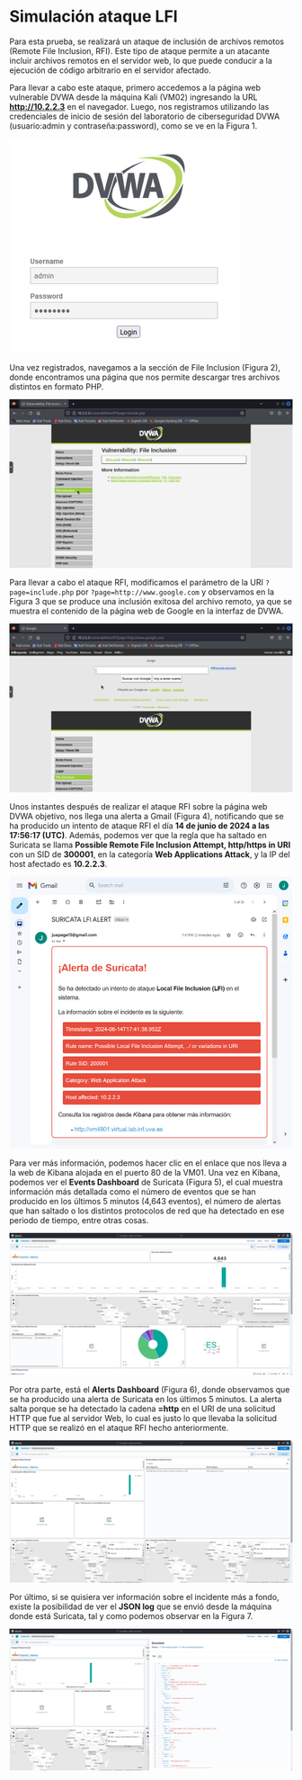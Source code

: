 # Simulación ataque LFI

Para esta prueba, se realizará un ataque de inclusión de archivos remotos (Remote File Inclusion, RFI). Este tipo de ataque permite a un atacante incluir archivos remotos en el servidor web, lo que puede conducir a la ejecución de código arbitrario en el servidor afectado.

Para llevar a cabo este ataque, primero accedemos a la página web vulnerable DVWA desde la máquina Kali (VM02) ingresando la URL **http://10.2.2.3** en el navegador. Luego, nos registramos utilizando las credenciales de inicio de sesión del laboratorio de ciberseguridad DVWA (usuario:admin y contraseña:password), como se ve en la Figura 1.

![Registro en DVWA](./images/dvwaLogin.png)

Una vez registrados, navegamos a la sección de File Inclusion (Figura 2), donde encontramos una página que nos permite descargar tres archivos distintos en formato PHP.

![FI en DVWA](./images/lfi1.png)

Para llevar a cabo el ataque RFI, modificamos el parámetro de la URI `?page=include.php` por `?page=http://www.google.com` y observamos en la Figura 3 que se produce una inclusión exitosa del archivo remoto, ya que se muestra el contenido de la página web de Google en la interfaz de DVWA.

![Datos obtenidos en RFI](./images/rfi1.png)

Unos instantes después de realizar el ataque RFI sobre la página web DVWA objetivo, nos llega una alerta a Gmail (Figura 4), notificando que se ha producido un intento de ataque RFI el día **14 de junio de 2024 a las 17:56:17 (UTC)**. Además, podemos ver que la regla que ha saltado en Suricata se llama **Possible Remote File Inclusion Attempt, http/https in URI** con un SID de **300001**, en la categoría **Web Applications Attack**, y la IP del host afectado es **10.2.2.3**.

![Alerta recibida por email](./images/lfi_email.png)

Para ver más información, podemos hacer clic en el enlace que nos lleva a la web de Kibana alojada en el puerto 80 de la VM01. Una vez en Kibana, podemos ver el **Events Dashboard** de Suricata (Figura 5), el cual muestra información más detallada como el número de eventos que se han producido en los últimos 5 minutos (4,643 eventos), el número de alertas que han saltado o los distintos protocolos de red que ha detectado en ese periodo de tiempo, entre otras cosas.

![Dashboard de Events en Kibana](./images/rfi_events.png)

Por otra parte, está el **Alerts Dashboard** (Figura 6), donde observamos que se ha producido una alerta de Suricata en los últimos 5 minutos. La alerta salta porque se ha detectado la cadena **=http** en el URI de una solicitud HTTP que fue al servidor Web, lo cual es justo lo que llevaba la solicitud HTTP que se realizó en el ataque RFI hecho anteriormente.

![Dashboard de Alerts en Kibana](./images/rfi_alerts.png)

Por último, si se quisiera ver información sobre el incidente más a fondo, existe la posibilidad de ver el **JSON log** que se envió desde la máquina donde está Suricata, tal y como podemos observar en la Figura 7.

![JSON log de Suricata](./images/rfi_json.png)
